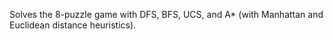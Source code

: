 Solves the 8-puzzle game with DFS, BFS, UCS, and A* (with Manhattan and Euclidean distance heuristics).
